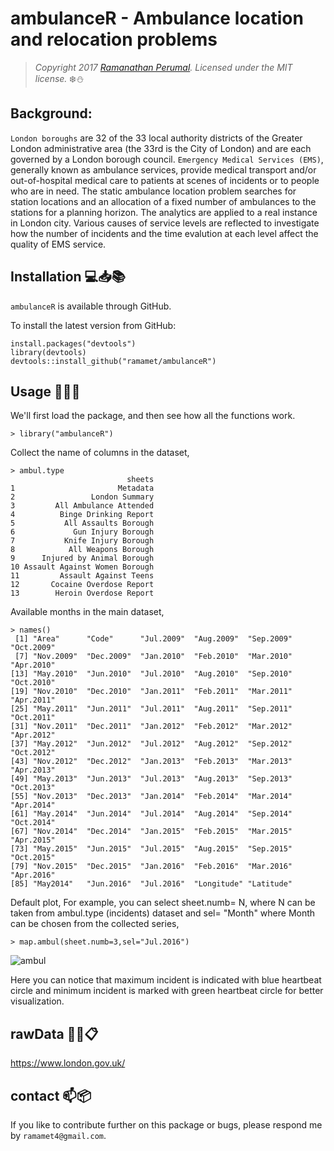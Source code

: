 ambulanceR - Ambulance location and relocation problems
===========================================================================

> *Copyright 2017 [Ramanathan Perumal](http://github.com/ramamet). Licensed under
> the MIT license.*
:snowflake::snowman:

Background:
------------
`London boroughs` are 32 of the 33 local authority districts of the Greater London administrative area (the 33rd is the City of London) and are each governed by a London borough council. `Emergency Medical Services (EMS)`, generally known as ambulance services, provide medical transport and/or out-of-hospital medical care to patients at scenes of incidents
or to people who are in need. The static ambulance location problem searches for station locations and an allocation
of a fixed number of ambulances to the stations for a planning horizon. The analytics are applied to a real instance in London city. Various causes of service levels are reflected to investigate how the number of
incidents and the time evalution at each level affect the quality of EMS service.

Installation :computer::inbox_tray::books:
------------
`ambulanceR` is available through GitHub.

To install the latest version from GitHub:

    install.packages("devtools")
    library(devtools)
    devtools::install_github("ramamet/ambulanceR")
    

Usage :office::wrench::card_index:
-----

We'll first load the package, and then see how all the
functions work.
   
    > library("ambulanceR")
   
Collect the name of columns in the dataset,

    > ambul.type
                              sheets
    1                       Metadata
    2                 London Summary
    3         All Ambulance Attended
    4          Binge Drinking Report
    5           All Assaults Borough
    6             Gun Injury Borough
    7           Knife Injury Borough
    8            All Weapons Borough
    9      Injured by Animal Borough
    10 Assault Against Women Borough
    11         Assault Against Teens
    12       Cocaine Overdose Report
    13        Heroin Overdose Report

Available months in the main dataset,

    > names()
     [1] "Area"      "Code"      "Jul.2009"  "Aug.2009"  "Sep.2009"  "Oct.2009" 
     [7] "Nov.2009"  "Dec.2009"  "Jan.2010"  "Feb.2010"  "Mar.2010"  "Apr.2010" 
    [13] "May.2010"  "Jun.2010"  "Jul.2010"  "Aug.2010"  "Sep.2010"  "Oct.2010" 
    [19] "Nov.2010"  "Dec.2010"  "Jan.2011"  "Feb.2011"  "Mar.2011"  "Apr.2011" 
    [25] "May.2011"  "Jun.2011"  "Jul.2011"  "Aug.2011"  "Sep.2011"  "Oct.2011" 
    [31] "Nov.2011"  "Dec.2011"  "Jan.2012"  "Feb.2012"  "Mar.2012"  "Apr.2012" 
    [37] "May.2012"  "Jun.2012"  "Jul.2012"  "Aug.2012"  "Sep.2012"  "Oct.2012" 
    [43] "Nov.2012"  "Dec.2012"  "Jan.2013"  "Feb.2013"  "Mar.2013"  "Apr.2013" 
    [49] "May.2013"  "Jun.2013"  "Jul.2013"  "Aug.2013"  "Sep.2013"  "Oct.2013" 
    [55] "Nov.2013"  "Dec.2013"  "Jan.2014"  "Feb.2014"  "Mar.2014"  "Apr.2014" 
    [61] "May.2014"  "Jun.2014"  "Jul.2014"  "Aug.2014"  "Sep.2014"  "Oct.2014" 
    [67] "Nov.2014"  "Dec.2014"  "Jan.2015"  "Feb.2015"  "Mar.2015"  "Apr.2015" 
    [73] "May.2015"  "Jun.2015"  "Jul.2015"  "Aug.2015"  "Sep.2015"  "Oct.2015" 
    [79] "Nov.2015"  "Dec.2015"  "Jan.2016"  "Feb.2016"  "Mar.2016"  "Apr.2016" 
    [85] "May2014"   "Jun.2016"  "Jul.2016"  "Longitude" "Latitude" 

Default plot,
For example, you can select sheet.numb= N, where N can be taken from ambul.type (incidents) dataset and sel= "Month" where Month can be chosen from the collected series, 
    
    > map.ambul(sheet.numb=3,sel="Jul.2016")
    
![ambul](https://cloud.githubusercontent.com/assets/16385390/25645184/02ee11a2-2fac-11e7-9f8a-0f61d7ebffec.png)    

Here you can notice that maximum incident is indicated with blue heartbeat circle and minimum incident is marked with green heartbeat circle for better visualization.    

rawData :hospital::ledger::clipboard:
-----
https://www.london.gov.uk/

contact :mailbox::package:
-----
If you like to contribute further on this package or bugs, please respond me by `ramamet4@gmail.com`.    

